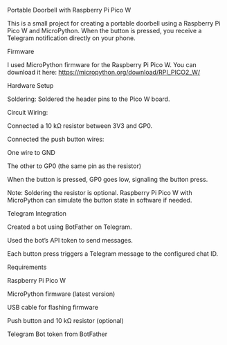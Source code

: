 Portable Doorbell with Raspberry Pi Pico W

This is a small project for creating a portable doorbell using a Raspberry Pi Pico W and MicroPython. When the button is pressed, you receive a Telegram notification directly on your phone.


Firmware

I used MicroPython firmware for the Raspberry Pi Pico W. You can download it here:
https://micropython.org/download/RPI_PICO2_W/

Hardware Setup

Soldering:
Soldered the header pins to the Pico W board.

Circuit Wiring:

Connected a 10 kΩ resistor between 3V3 and GP0.

Connected the push button wires:

One wire to GND

The other to GP0 (the same pin as the resistor)

When the button is pressed, GP0 goes low, signaling the button press.

Note: Soldering the resistor is optional. Raspberry Pi Pico W with MicroPython can simulate the button state in software if needed.


Telegram Integration

Created a bot using BotFather on Telegram.

Used the bot’s API token to send messages.

Each button press triggers a Telegram message to the configured chat ID.


Requirements

Raspberry Pi Pico W

MicroPython firmware (latest version)

USB cable for flashing firmware

Push button and 10 kΩ resistor (optional)

Telegram Bot token from BotFather


